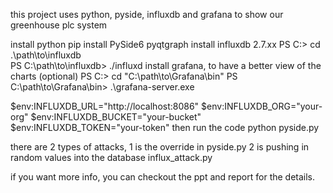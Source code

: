 this project uses python, pyside, influxdb and grafana to show our greenhouse plc system

install python
pip install PySide6 pyqtgraph
install influxdb 2.7.xx
PS C:> cd .\path\to\influxdb\
PS C:\path\to\influxdb> ./influxd
install grafana, to have a better view of the charts (optional)
PS C:> cd "C:\path\to\Grafana\bin"
PS C:\path\to\Grafana\bin> .\grafana-server.exe

$env:INFLUXDB_URL="http://localhost:8086"
$env:INFLUXDB_ORG="your-org"
$env:INFLUXDB_BUCKET="your-bucket"
$env:INFLUXDB_TOKEN="your-token"
then run the code  python pyside.py

there are 2 types of attacks,
1 is the override in pyside.py 
2 is pushing in random values into the database influx_attack.py

if you want more info, you can checkout the ppt and report for the details.
